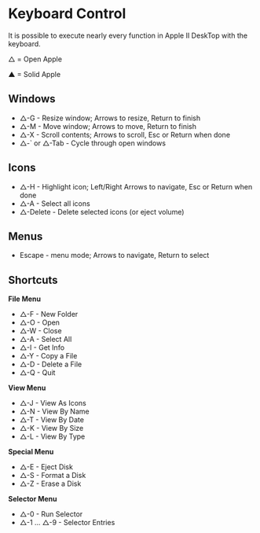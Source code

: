 # Keyboard Control

It is possible to execute nearly every function in Apple II DeskTop
with the keyboard.

△ = Open Apple

▲ = Solid Apple

## Windows

* △-G - Resize window; Arrows to resize, Return to finish
* △-M - Move window; Arrows to move, Return to finish
* △-X - Scroll contents; Arrows to scroll, Esc or Return when done
* △-` or △-Tab - Cycle through open windows

## Icons

* △-H - Highlight icon; Left/Right Arrows to navigate, Esc or Return when done
* △-A - Select all icons
* △-Delete - Delete selected icons (or eject volume)

## Menus

* Escape - menu mode; Arrows to navigate, Return to select

## Shortcuts

__File Menu__
* △-F - New Folder
* △-O - Open
* △-W - Close
* △-A - Select All
* △-I - Get Info
* △-Y - Copy a File
* △-D - Delete a File
* △-Q - Quit

__View Menu__
* △-J - View As Icons
* △-N - View By Name
* △-T - View By Date
* △-K - View By Size
* △-L - View By Type

__Special Menu__
* △-E - Eject Disk
* △-S - Format a Disk
* △-Z - Erase a Disk

__Selector Menu__
* △-0 - Run Selector
* △-1 ... △-9 - Selector Entries
